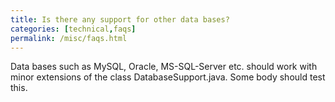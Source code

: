 ```yaml
---
title: Is there any support for other data bases?
categories: [technical,faqs]
permalink: /misc/faqs.html
---
```


Data bases such as MySQL, Oracle, MS-SQL-Server etc. should work with minor extensions of the class DatabaseSupport.java. Some body should test this.




